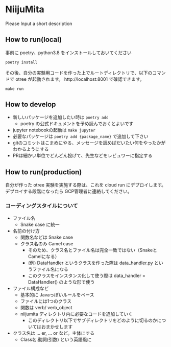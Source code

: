 # NiijuMita

Please Input a short description

## How to run(local)

事前に poetry、python3.8 をインストールしておいてください

```bash
poetry install
```

その後、自分の実験用コードを作った上でルートディレクトリで、以下のコマンドで otree が起動されます。 http://localhost:8001 で確認できます。

```
make run
```


## How to develop

- 新しいパッケージを追加したい時は `poetry add`
  - poetry の公式ドキュメントを予め読んでおくとよいです
- jupyter notebookの起動は `make jupyter`
- 必要なパッケージは `poetry add {package_name}` で追加して下さい
- gitのコミットはこまめにやる、メッセージを読めばだいたい何をやったかがわかるようにする
- PRは細かい単位でどんどん投げて、先生などをレビュワーに指定する


## How to run(production)

自分が作った otree 実験を実施する際は、これを cloud run にデプロイします。
デプロイする段階になったら GCP管理者に連絡してください。



### コーディングスタイルについて

- ファイル名
  - Snake case に統一
- 名前の付け方
  - 関数名などは Snake case
  - クラス名のみ Camel case
    - そのため、クラス名とファイル名は完全一致ではない（SnakeとCamelになる）
    - (例) DataHandler というクラスを作った際は data_handler.py というファイル名になる
    - このクラスをインスタンス化して使う際は data_handler = DataHandler() のような形で使う
- ファイル構成など
  - 基本的に Javaっぽいルールをベース
  - ファイルには1つのクラス
  - 関数は verb/ verb_object
  - niijumita ディレクトリ内に必要なコードを追加していく
    - このディレクトリ以下でサブディレクトリをどのように切るのかについてはおまかせします
- クラス名は ... er, ... or など。主体にする
  - Class名.動詞(引数) という英語風に
